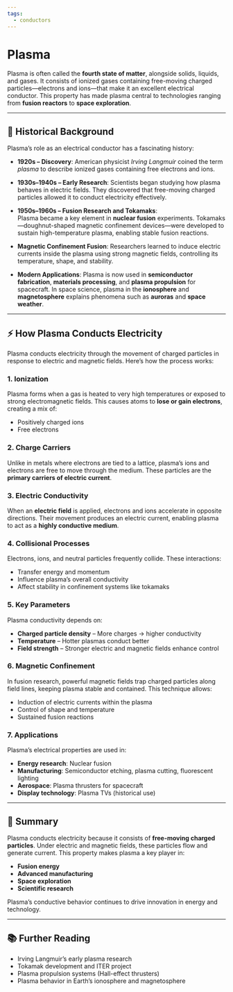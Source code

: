 ```yaml
---
tags:
  - conductors
---
```


# Plasma

Plasma is often called the **fourth state of matter**, alongside solids, liquids, and gases. It consists of ionized gases containing free-moving charged particles—electrons and ions—that make it an excellent electrical conductor. This property has made plasma central to technologies ranging from **fusion reactors** to **space exploration**.

---

## 📜 Historical Background

Plasma’s role as an electrical conductor has a fascinating history:

- **1920s – Discovery**: American physicist *Irving Langmuir* coined the term *plasma* to describe ionized gases containing free electrons and ions.

- **1930s–1940s – Early Research**: Scientists began studying how plasma behaves in electric fields. They discovered that free-moving charged particles allowed it to conduct electricity effectively.

- **1950s–1960s – Fusion Research and Tokamaks**:  
  Plasma became a key element in **nuclear fusion** experiments. Tokamaks—doughnut-shaped magnetic confinement devices—were developed to sustain high-temperature plasma, enabling stable fusion reactions.

- **Magnetic Confinement Fusion**: Researchers learned to induce electric currents inside the plasma using strong magnetic fields, controlling its temperature, shape, and stability.

- **Modern Applications**: Plasma is now used in **semiconductor fabrication**, **materials processing**, and **plasma propulsion** for spacecraft. In space science, plasma in the **ionosphere** and **magnetosphere** explains phenomena such as **auroras** and **space weather**.

---

## ⚡ How Plasma Conducts Electricity

Plasma conducts electricity through the movement of charged particles in response to electric and magnetic fields. Here’s how the process works:

### 1. Ionization  
Plasma forms when a gas is heated to very high temperatures or exposed to strong electromagnetic fields. This causes atoms to **lose or gain electrons**, creating a mix of:
- Positively charged ions  
- Free electrons

### 2. Charge Carriers  
Unlike in metals where electrons are tied to a lattice, plasma’s ions and electrons are free to move through the medium. These particles are the **primary carriers of electric current**.

### 3. Electric Conductivity  
When an **electric field** is applied, electrons and ions accelerate in opposite directions. Their movement produces an electric current, enabling plasma to act as a **highly conductive medium**.

### 4. Collisional Processes  
Electrons, ions, and neutral particles frequently collide. These interactions:
- Transfer energy and momentum  
- Influence plasma’s overall conductivity  
- Affect stability in confinement systems like tokamaks

### 5. Key Parameters  
Plasma conductivity depends on:
- **Charged particle density** – More charges → higher conductivity  
- **Temperature** – Hotter plasmas conduct better  
- **Field strength** – Stronger electric and magnetic fields enhance control

### 6. Magnetic Confinement  
In fusion research, powerful magnetic fields trap charged particles along field lines, keeping plasma stable and contained. This technique allows:
- Induction of electric currents within the plasma  
- Control of shape and temperature  
- Sustained fusion reactions

### 7. Applications  
Plasma’s electrical properties are used in:
- **Energy research**: Nuclear fusion  
- **Manufacturing**: Semiconductor etching, plasma cutting, fluorescent lighting  
- **Aerospace**: Plasma thrusters for spacecraft  
- **Display technology**: Plasma TVs (historical use)

---

## 🧭 Summary

Plasma conducts electricity because it consists of **free-moving charged particles**. Under electric and magnetic fields, these particles flow and generate current. This property makes plasma a key player in:

- **Fusion energy**
- **Advanced manufacturing**
- **Space exploration**
- **Scientific research**

Plasma’s conductive behavior continues to drive innovation in energy and technology.

---

## 📚 Further Reading

- Irving Langmuir’s early plasma research  
- Tokamak development and ITER project  
- Plasma propulsion systems (Hall-effect thrusters)  
- Plasma behavior in Earth’s ionosphere and magnetosphere
